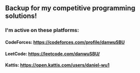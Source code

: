 ## Backup for my competitive programming solutions!
### I'm active on these platforms:
#### CodeForces: https://codeforces.com/profile/danwuSBU
#### LeetCode: https://leetcode.com/danwuSBU/
#### Kattis: https://open.kattis.com/users/daniel-wu1
